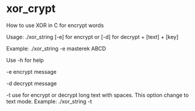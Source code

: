 # xor_crypt
How to use XOR in C for encrypt words



Usage: ./xor_string [-e] for encrypt  or [-d]  for decrypt + [text] + [key]

Example: ./xor_string -e masterek ABCD

Use -h for help

-e encrypt message

-d decrypt message

-t use for encrypt or decrypt long text with spaces. This option change to text mode. Example: ./xor_string -t

